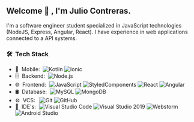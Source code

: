 <h2> Welcome 👋 , I'm Julio Contreras.</h2>

I'm a software engineer student specialized in JavaScript technologies (NodeJS, Express, Angular, React). I have experience in web applications connected to a API systems.

<h3> 🛠 &nbsp;Tech Stack</h3>

- 📱 &nbsp;Mobile:&nbsp;
  ![Kotlin](https://img.shields.io/badge/-Kotlin-0A1A2F?style=flat&logo=Kotlin)
  ![Ionic](https://img.shields.io/badge/-Ionic-0A1A2F?style=flat&logo=Ionic)
- 🗄 &nbsp;Backend:&nbsp;
  ![Node.js](https://img.shields.io/badge/-Node.js-0A1A2F?style=flat&logo=node.js)
- 🌐 &nbsp;Frontend:&nbsp;
  ![JavaScript](https://img.shields.io/badge/-JavaScript-0A1A2F?style=flat&logo=javascript)
  ![StyledComponents](https://img.shields.io/badge/-StyledComponents-0A1A2F?style=flat&logo=styled-components&logoColor=fff)
  ![React](https://img.shields.io/badge/-React-0A1A2F?style=flat&logo=react)
  ![Angular](https://img.shields.io/badge/-Angular-0A1A2F?style=flat&logo=angular)
- 🛢 &nbsp;Database:&nbsp;
  ![MySQL](https://img.shields.io/badge/-MySQL-0A1A2F?style=flat&logo=mysql&logoColor=00d8fd)
  ![MongoDB](https://img.shields.io/badge/-MongoDB-0A1A2F?style=flat&logo=mongodb)
- ⚙️ &nbsp;VCS: &nbsp;
  ![Git](https://img.shields.io/badge/-Git-0A1A2F?style=flat&logo=git)
  ![GitHub](https://img.shields.io/badge/-GitHub-0A1A2F?style=flat&logo=github)
- 🔧 &nbsp;IDE's:&nbsp;
  ![Visual Studio Code](https://img.shields.io/badge/-Visual%20Studio%20Code-0A1A2F?style=flat&logo=visual-studio-code&logoColor=007ACC)
  ![Visual Studio 2019](https://img.shields.io/badge/-Visual%20Studio%202019-0A1A2F?style=flat&logo=visual-studio-code&logoColor=8C69BF)
  ![Webstorm](https://img.shields.io/badge/-Visual%20Studio%202019-0A1A2F?style=flat&logo=visual-studio-code&logoColor=8C69BF)
  ![Android Studio](https://img.shields.io/badge/-Android%20Studio%20Code-0A1A2F?style=flat&logo=android-studio)
